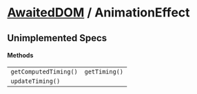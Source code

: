 # [AwaitedDOM](/docs/basic-interfaces/awaited-dom) <span>/</span> AnimationEffect

<div class='overview'></div>

## Unimplemented Specs

#### Methods

 |   |   | 
 | --- | --- | 
 | `getComputedTiming()` | `getTiming()`
`updateTiming()` |  | 
